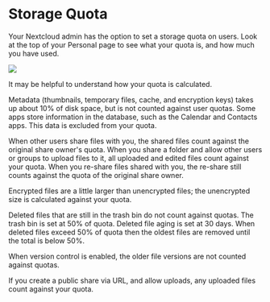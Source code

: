 Storage Quota
=============

Your Nextcloud admin has the option to set a storage quota on users.
Look at the top of your Personal page to see what your quota is, and how
much you have used.

![](../images/quota1.png)

It may be helpful to understand how your quota is calculated.

Metadata (thumbnails, temporary files, cache, and encryption keys) takes
up about 10% of disk space, but is not counted against user quotas. Some
apps store information in the database, such as the Calendar and
Contacts apps. This data is excluded from your quota.

When other users share files with you, the shared files count against
the original share owner's quota. When you share a folder and allow
other users or groups to upload files to it, all uploaded and edited
files count against your quota. When you re-share files shared with you,
the re-share still counts against the quota of the original share owner.

Encrypted files are a little larger than unencrypted files; the
unencrypted size is calculated against your quota.

Deleted files that are still in the trash bin do not count against
quotas. The trash bin is set at 50% of quota. Deleted file aging is set
at 30 days. When deleted files exceed 50% of quota then the oldest files
are removed until the total is below 50%.

When version control is enabled, the older file versions are not counted
against quotas.

If you create a public share via URL, and allow uploads, any uploaded
files count against your quota.
